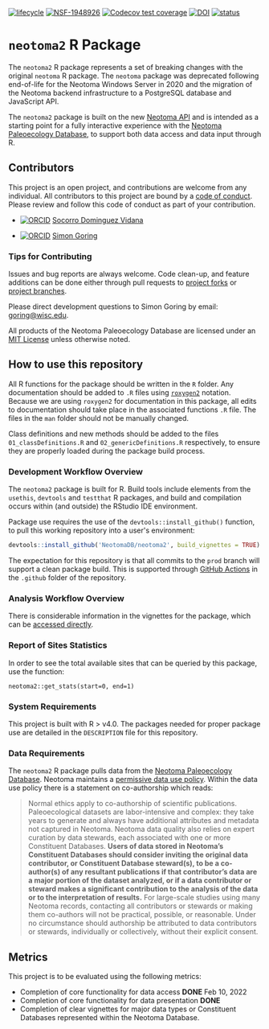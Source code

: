 <!-- badges: start -->
[![lifecycle](https://img.shields.io/badge/lifecycle-experimental-orange.svg)](https://lifecycle.r-lib.org/articles/stages.html#experimental)
[![NSF-1948926](https://img.shields.io/badge/NSF-1948926-blue.svg)](https://www.nsf.gov/awardsearch/showAward?AWD_ID=1948926)
[![Codecov test coverage](https://codecov.io/gh/NeotomaDB/neotoma2/branch/production/graph/badge.svg)](https://app.codecov.io/gh/NeotomaDB/neotoma2?branch=production)
[![DOI](https://zenodo.org/badge/265675258.svg)](https://zenodo.org/badge/latestdoi/265675258) 
[![status](https://joss.theoj.org/papers/80636d1e6d32175f13edb7e7ed14089a/status.svg)](https://joss.theoj.org/papers/80636d1e6d32175f13edb7e7ed14089a)
<!-- badges: end -->

# `neotoma2` R Package

The `neotoma2` R package represents a set of breaking changes with the original `neotoma` R package. The `neotoma` package was deprecated following end-of-life for the Neotoma Windows Server in 2020 and the migration of the Neotoma backend infrastructure to a PostgreSQL database and JavaScript API.

The `neotoma2` package is built on the new [Neotoma API](https://api.neotomadb.org/api-docs) and is intended as a starting point for a fully interactive experience with the [Neotoma Paleoecology Database](https://www.neotomadb.org), to support both data access and data input through R.

## Contributors

This project is an open project, and contributions are welcome from any individual.  All contributors to this project are bound by a [code of conduct](https://github.com/NeotomaDB/neotoma2/blob/production/CODE_OF_CONDUCT.md).  Please review and follow this code of conduct as part of your contribution.

* [![ORCID](https://img.shields.io/badge/orcid-0000--0002--7926--4935-brightgreen.svg)](https://orcid.org/0000-0002-7926-4935) [Socorro Dominguez Vidana](https://ht-data.com/)

* [![ORCID](https://img.shields.io/badge/orcid-0000--0002--2700--4605-brightgreen.svg)](https://orcid.org/0000-0002-2700-4605) [Simon Goring](http://www.goring.org)

### Tips for Contributing

Issues and bug reports are always welcome.  Code clean-up, and feature additions can be done either through pull requests to [project forks](https://github.com/NeotomaDB/neotoma2/network/members) or [project branches](https://github.com/NeotomaDB/neotoma2/branches).

Please direct development questions to Simon Goring by email: [goring@wisc.edu](mailto:goring@wisc.edu).

All products of the Neotoma Paleoecology Database are licensed under an [MIT License](LICENSE) unless otherwise noted.

## How to use this repository

All R functions for the package should be written in the `R` folder.  Any documentation should be added to `.R` files using [`roxygen2`](https://cran.r-project.org/package=roxygen2) notation.  Because we are using `roxygen2` for documentation in this package, all edits to documentation should take place in the associated functions `.R` file. The files in the `man` folder should not be manually changed.

Class definitions and new methods should be added to the files `01_classDefinitions.R` and `02_genericDefinitions.R` respectively, to ensure they are properly loaded during the package build process.

### Development Workflow Overview

The `neotoma2` package is built for R.  Build tools include elements from the `usethis`, `devtools` and `testthat` R packages, and build and compilation occurs within (and outside) the RStudio IDE environment.

Package use requires the use of the `devtools::install_github()` function, to pull this working repository into a user's environment:

```r
devtools::install_github('NeotomaDB/neotoma2', build_vignettes = TRUE)
```

The expectation for this repository is that all commits to the `prod` branch will support a clean package build.  This is supported through [GitHub Actions](https://github.com/NeotomaDB/neotoma2/actions) in the `.github` folder of the repository.

### Analysis Workflow Overview

There is considerable information in the vignettes for the package, which can be [accessed directly](https://github.com/NeotomaDB/neotoma2/tree/production/vignettes).

### Report of Sites Statistics

In order to see the total available sites that can be queried by this package, use the function:

```
neotoma2::get_stats(start=0, end=1)
```

### System Requirements

This project is built with R > v4.0.  The packages needed for proper package use are detailed in the `DESCRIPTION` file for this repository.

### Data Requirements

The `neotoma2` R package pulls data from the [Neotoma Paleoecology Database](https://www.neotomadb.org).  Neotoma maintains a [permissive data use policy](https://www.neotomadb.org/data/data-use-and-embargo-policy).  Within the data use policy there is a statement on co-authorship which reads:

> Normal ethics apply to co-authorship of scientific publications. Paleoecological datasets are labor-intensive and complex: they take years to generate and always have additional attributes and metadata not captured in Neotoma. Neotoma data quality also relies on expert curation by data stewards, each associated with one or more Constituent Databases. **Users of data stored in Neotoma’s Constituent Databases should consider inviting the original data contributor, or Constituent Database steward(s), to be a co-author(s) of any resultant publications if that contributor’s data are a major portion of the dataset analyzed, or if a data contributor or steward makes a significant contribution to the analysis of the data or to the interpretation of results.** For large-scale studies using many Neotoma records, contacting all contributors or stewards or making them co-authors will not be practical, possible, or reasonable. Under no circumstance should authorship be attributed to data contributors or stewards, individually or collectively, without their explicit consent.

## Metrics

This project is to be evaluated using the following metrics:

* Completion of core functionality for data access **DONE** Feb 10, 2022
* Completion of core functionality for data presentation **DONE**
* Completion of clear vignettes for major data types or Constituent Databases represented within the Neotoma Database.

